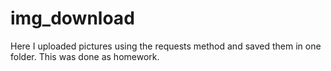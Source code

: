 # img_download
Here I uploaded pictures using the requests method and saved them in one folder. This was done as homework.
